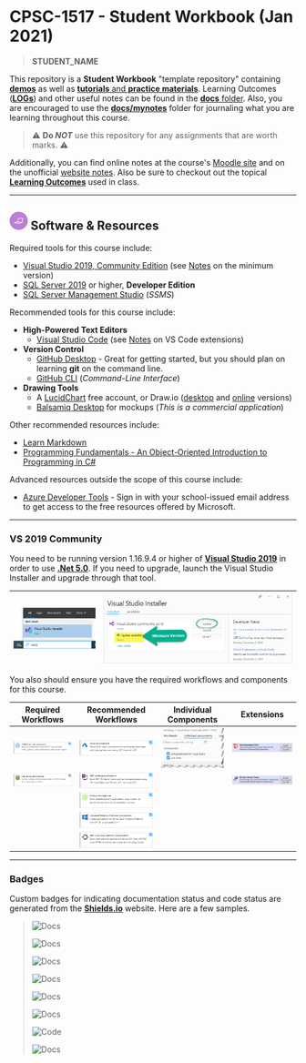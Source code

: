 # CPSC-1517 - **Student Workbook** (Jan 2021)

> **STUDENT_NAME**

This repository is a **Student Workbook** "template repository" containing [**demos**](./src/demos/ReadMe.md) as well as [**tutorials** and **practice materials**](./src/ReadMe.md). Learning Outcomes ([**LOGs**](./docs/learning_outcomes/ReadMe.md)) and other useful notes can be found in the [**docs** folder](./docs). Also, you are encouraged to use the [**docs/mynotes**](./docs/mynotes) folder for journaling what you are learning throughout this course.

> :warning: **Do *NOT*** use this repository for any assignments that are worth marks. :warning:

Additionally, you can find online notes at the course's [Moodle site](https://moodle.nait.ca) and on the unofficial [website notes](https://cpsc-1517.github.io). Also be sure to checkout out the topical [**Learning Outcomes**](https://.github.io/about/LOGs.html) used in class.

----

## ![Software et.al.](./docs/images/code.png) Software & Resources

Required tools for this course include:

- [Visual Studio 2019, Community Edition](https://visualstudio.microsoft.com/) (see [Notes](#vs-2019-community) on the minimum version)
- [SQL Server 2019](https://www.microsoft.com/sql-server/sql-server-downloads) or higher, **Developer Edition**
- [SQL Server Management Studio](https://docs.microsoft.com/sql/ssms/download-sql-server-management-studio-ssms?view=sql-server-ver15#download-ssms) (*SSMS*)

Recommended tools for this course include:

- **High-Powered Text Editors**
  - [Visual Studio Code](https://code.visualstudio.com) (see [Notes]() on VS Code extensions)
- **Version Control**
  - [GitHub Desktop](https://desktop.github.com) - Great for getting started, but you should plan on learning **git** on the command line.
  - [GitHub CLI](https://cli.github.com/) (*Command-Line Interface*)
- **Drawing Tools**
  - A [LucidChart](https://www.lucidchart.com/pages/) free account, or Draw.io ([desktop](https://about.draw.io/integrations/#integrations_offline) and [online](https://draw.io) versions)
  - [Balsamiq Desktop](https://balsamiq.com/wireframes/desktop/) for mockups (*This is a commercial application*)

Other recommended resources include:

- [Learn Markdown](https://commonmark.org/help/)
- [Programming Fundamentals - An Object-Oriented Introduction to Programming in C#](https://programming-0101.github.io/TheBook/)

Advanced resources outside the scope of this course include:

- [Azure Developer Tools](https://azureforeducation.microsoft.com/devtools) - Sign in with your school-issued email address to get access to the free resources offered by Microsoft.

----

### VS 2019 Community

You need to be running version 1.16.9.4 or higher of [**Visual Studio 2019**](https://visualstudio.microsoft.com/) in order to use [**.Net 5.0**](https://dotnet.microsoft.com/platform/support/policy/dotnet-core). If you need to upgrade, launch the Visual Studio Installer and upgrade through that tool.

| ![Launch VS Installer](./docs/images/vs-installer.png) | ![VS Install - Min VS2019 Version](./docs/images/vs-min-version.png) |
|--------------------------------------------------------|----------------------------------------------------------------------|

You also should ensure you have the required workflows and components for this course.

| Required Workflows | Recommended Workflows | Individual Components | Extensions |
|--------------------|-----------------------|-----------------------|------------|
| ![ASPNET and web development](./docs/images/vs-workload-asp-net-web.png) | ![Azure development](./docs/images/vs-workload-azure.png) | ![GH and LiveShare](./docs/images/vs-individual-components.png) | ![Web Essentials](./docs/images/vs-extension-web-essentials.png) |
| ![Data storage and processing](./docs/images/vs-workload-data-storage.png) | ![.NET desktop development](./docs/images/vs-workload-net-desktop.png) | | ![EF Core Power Tools](./docs/images/vs-extension-ef-core-power-tools.png) |
| | ![Node.js development](./docs/images/vs-workload-node.png) | | |
| | ![Universal Windows Platform development](./docs/images/vs-workload-uwp.png) | | |
| | ![.NET Core cross-platform development](./docs/images/vs-workload-net-core-cross-platform.png) | | |

----

### Badges

Custom badges for indicating documentation status and code status are generated from the [**Shields.io**](https://Shields.io) website. Here are a few samples.

> ![Docs](https://img.shields.io/badge/Documentation%20Status-100%25%20Complete-brightgreen?logo=Read%20the%20Docs)
>
> ![Docs](https://img.shields.io/badge/Documentation%20Status-~90%25%20Mostly%20Complete-blue?logo=Read%20the%20Docs)
>
> ![Docs](https://img.shields.io/badge/Documentation%20Status-~70%25%20+%20Usable-yellow?logo=Read%20the%20Docs)
>
> ![Docs](https://img.shields.io/badge/Documentation%20Status-40--70%25%20Incomplete/Draft-orange?logo=Read%20the%20Docs)
>
> ![Docs](https://img.shields.io/badge/Documentation%20Status-10--40%25%20Rough%20Outline-red?logo=Read%20the%20Docs)
>
> ![Docs](https://img.shields.io/badge/Documentation%20Status-~10%25%20Minimal%20Outline-lightgrey?logo=Read%20the%20Docs)
>
> ![Code](https://img.shields.io/badge/Code%20Status-Demo%20|%20Practice-blueviolet?logo=Visual%20Studio%20Code&labelColor=indigo)
>
> ![Docs](https://img.shields.io/badge/Documentation%20Status-~70--90%25-green)
